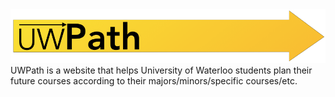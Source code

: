 <img src="images/UWPathExtended.png?raw=true"/>
UWPath is a website that helps University of Waterloo students plan their future courses according to their majors/minors/specific courses/etc. 
